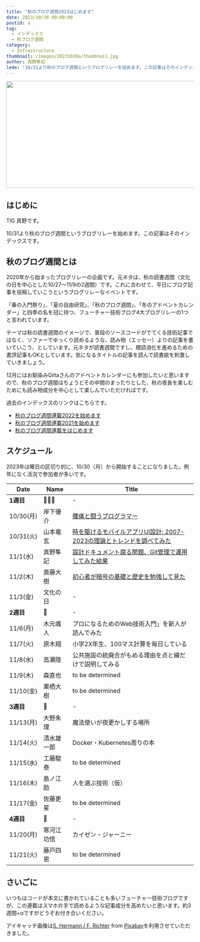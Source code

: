 ```yaml
---
title: "秋のブログ週間2023はじめます"
date: 2023/10/30 00:00:00
postid: a
tag:
  - インデックス
  - 秋ブログ週間
category:
  - Infrastructure
thumbnail: /images/20231030a/thumbnail.jpg
author: 真野隼記
lede: "10/31より秋のブログ週間というブログリレーを始めます。この記事はそのインデックスです。"
---
```

<img src="/images/20231030a/halloween-gece73ccea_640.jpg" alt="" width="640" height="286" loading="lazy">

## はじめに

TIG 真野です。

10/31より秋のブログ週間というブログリレーを始めます。この記事はそのインデックスです。

## 秋のブログ週間とは

2020年から始まったブログリレーの企画です。元ネタは、秋の読書週間（文化の日を中心とした10/27〜11/9の2週間）です。これに合わせて、平日にブログ記事を投稿していこうというブログリレーなイベントです。

「春の入門祭り」、「夏の自由研究」、「秋のブログ週間」、「冬のアドベントカレンダー」と四季の名を冠に持つ、フューチャー技術ブログ4大ブログリレーの1つと言われています。

テーマは秋の読書週間のイメージで、普段のソースコードがでてくる技術記事ではなく、ソファーでゆっくり読めるような、読み物（エッセー）よりの記事を書いていこう、としています。元ネタが読書週間ですし、積読消化を進めるための書評記事もOKとしています。気になるタイトルの記事を読んで読書欲を刺激していきましょう。

12月にはお馴染みQiitaさんのアドベントカレンダーにも参加したいと思いますので、秋のブログ週間はちょうどその中間のまったりとした、秋の夜長を楽しむためにも読み物成分を中心として楽しんでいただければです。

過去のインデックスのリンクはこちらです。

* [秋のブログ週間連載2022を始めます](/articles/20221031a/)
* [秋のブログ週間連載2021を始めます](/articles/20211027a/)
* [秋のブログ週間連載をはじめます](/articles/20201026/)

## スケジュール

2023年は曜日の区切り的に、10/30（月）から開始することになりました。例年になく活況で参加者が多いです。

| Date      | Name       | Title                                                  |
|-----------|------------|--------------------------------------------------------|
| **1週目**    | 🎃👻🍬          |  -                                                     |
| 10/30(月) | 岸下優介   | [腰痛と闘うプログラマー](/articles/20231030b/)                          |
| 10/31(火) | 山本竜玄   | [時を駆けるモバイルアプリUI設計: 2007-2023の理論とトレンドを調べてみた](/articles/20231031a/) |
| 11/1(水)  | 真野隼記   | [設計ドキュメント腐る問題、Git管理で運用してみた結果](/articles/20231101a/)              |
| 11/2(木)  | 斎藤大樹   | [初心者が暗号の基礎と歴史を勉強して見た](/articles/20231102a/)                       |
| 11/3(金)  | 文化の日   | -                                                  |
| **2週目**|🍄       |  -                                            |
| 11/6(月)  | 木元颯人   | プロになるためのWeb技術入門」を新人が読んでみた         |
| 11/7(火)  | 原木翔     | 小学2X年生、100マス計算を毎日している   |
| 11/8(水)  | 高瀬陸     | 公共施設の統廃合がもめる理由を点と線だけで説明してみる |
| 11/9(木)  | 森直也     | to be determined                                       |
| 11/10(金) | 栗栖大樹   | to be determined                                       |
| **3週目**  | 🍂   |   -                                             |
| 11/13(月) | 大野朱理   | 魔法使いが夜更かしする場所          |
| 11/14(火) | 清水雄一郎 | Docker・Kubernetes周りの本                             |
| 11/15(水) | 工藤駿泰   | to be determined                                       |
| 11/16(木) | 島ノ江励   | 人を選ぶ技術（仮）                                     |
| 11/17(金) | 佐藤更星   | to be determined                                       |
| **4週目**  |🍁    |  -                                               |
| 11/20(月) | 寒河江功悟 | カイゼン・ジャーニー                                   |
| 11/21(火) | 藤戸四恩   | to be determined                                       |

## さいごに

いつもはコードが本文に書かれていることも多いフューチャー技術ブログですが、この連載はスマホ片手で読めるような記事成分を高めたいと思います。約3週間+αですがどうぞお付き合いください。

アイキャッチ画像は<a href="https://pixabay.com/users/pixel2013-2364555/?utm_source=link-attribution&amp;utm_medium=referral&amp;utm_campaign=image&amp;utm_content=2901944">S. Hermann / F. Richter</a> from <a href="https://pixabay.com//?utm_source=link-attribution&amp;utm_medium=referral&amp;utm_campaign=image&amp;utm_content=2901944">Pixabay</a>を利用させていただきました。



